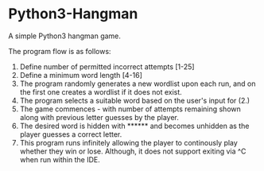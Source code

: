 # Python3-Hangman
A simple Python3 hangman game.  

The program flow is as follows:

1. Define number of permitted incorrect attempts [1-25]
2. Define a minimum word length [4-16]
3. The program randomly generates a new wordlist upon each run, and on the first one creates a wordlist if it does not exist.
4. The program selects a suitable word based on the user's input for (2.)
5. The game commences - with number of attempts remaining shown along with previous letter guesses by the player.
6. The desired word is hidden with ****** and becomes unhidden as the player guesses a correct letter.
7. This program runs infinitely allowing the player to continously play whether they win or lose. Although, it does not support exiting via ^C when run within the IDE.

